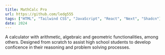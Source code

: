 ```yaml
---
title: MathCalc Pro
url: https://github.com/ledg555
tags: ["HTML", "Tailwind CSS", "JavaScript", "React", "Next", "Shadcn"]
date: 2024
---
```


A calculator with arithmetic, algebraic and geometric functionalities, among others. Designed from scratch to assist high school students to develop conficence in their reasoning and problem solving processes.
